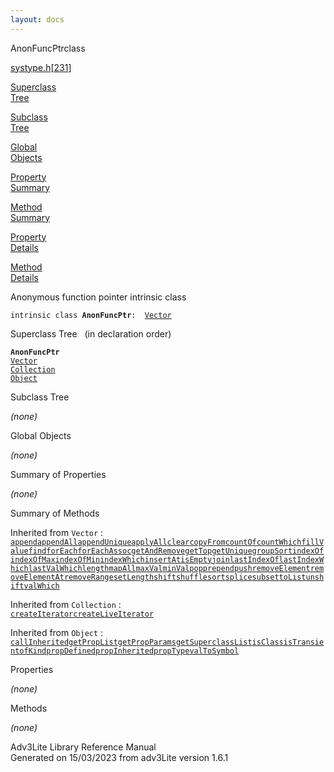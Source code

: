 ```yaml
---
layout: docs
---
```

<span class="title">AnonFuncPtr</span><span class="type">class</span>

[systype.h](../file/systype.h.html)\[[231](../source/systype.h.html#231)\]

[Superclass  
Tree](#_SuperClassTree_)

[Subclass  
Tree](#_SubClassTree_)

[Global  
Objects](#_ObjectSummary_)

[Property  
Summary](#_PropSummary_)

[Method  
Summary](#_MethodSummary_)

[Property  
Details](#_Properties_)

[Method  
Details](#_Methods_)

<div class="fdesc">

Anonymous function pointer intrinsic class

`intrinsic class `**`AnonFuncPtr`**` :   `[`Vector`](../object/Vector.html)

</div>

<span id="_SuperClassTree_"></span>

<div class="mjhd">

<span class="hdln">Superclass Tree</span>   (in declaration order)

</div>

**`AnonFuncPtr`**  
[`Vector`](../object/Vector.html)  
[`Collection`](../object/Collection.html)  
[`Object`](../object/Object.html)  
<span id="_SubClassTree_"></span>

<div class="mjhd">

<span class="hdln">Subclass Tree</span>  

</div>

*(none)* <span id="_ObjectSummary_"></span>

<div class="mjhd">

<span class="hdln">Global Objects</span>  

</div>

*(none)* <span id="_PropSummary_"></span>

<div class="mjhd">

<span class="hdln">Summary of Properties</span>  

</div>









*(none)* <span id="_MethodSummary_"></span>

<div class="mjhd">

<span class="hdln">Summary of Methods</span>  

</div>



Inherited from `Vector` :  
[`append`](../object/Vector.html#append)[`appendAll`](../object/Vector.html#appendAll)[`appendUnique`](../object/Vector.html#appendUnique)[`applyAll`](../object/Vector.html#applyAll)[`clear`](../object/Vector.html#clear)[`copyFrom`](../object/Vector.html#copyFrom)[`countOf`](../object/Vector.html#countOf)[`countWhich`](../object/Vector.html#countWhich)[`fillValue`](../object/Vector.html#fillValue)[`find`](../object/Vector.html#find)[`forEach`](../object/Vector.html#forEach)[`forEachAssoc`](../object/Vector.html#forEachAssoc)[`getAndRemove`](../object/Vector.html#getAndRemove)[`getTop`](../object/Vector.html#getTop)[`getUnique`](../object/Vector.html#getUnique)[`groupSort`](../object/Vector.html#groupSort)[`indexOf`](../object/Vector.html#indexOf)[`indexOfMax`](../object/Vector.html#indexOfMax)[`indexOfMin`](../object/Vector.html#indexOfMin)[`indexWhich`](../object/Vector.html#indexWhich)[`insertAt`](../object/Vector.html#insertAt)[`isEmpty`](../object/Vector.html#isEmpty)[`join`](../object/Vector.html#join)[`lastIndexOf`](../object/Vector.html#lastIndexOf)[`lastIndexWhich`](../object/Vector.html#lastIndexWhich)[`lastValWhich`](../object/Vector.html#lastValWhich)[`length`](../object/Vector.html#length)[`mapAll`](../object/Vector.html#mapAll)[`maxVal`](../object/Vector.html#maxVal)[`minVal`](../object/Vector.html#minVal)[`pop`](../object/Vector.html#pop)[`prepend`](../object/Vector.html#prepend)[`push`](../object/Vector.html#push)[`removeElement`](../object/Vector.html#removeElement)[`removeElementAt`](../object/Vector.html#removeElementAt)[`removeRange`](../object/Vector.html#removeRange)[`setLength`](../object/Vector.html#setLength)[`shift`](../object/Vector.html#shift)[`shuffle`](../object/Vector.html#shuffle)[`sort`](../object/Vector.html#sort)[`splice`](../object/Vector.html#splice)[`subset`](../object/Vector.html#subset)[`toList`](../object/Vector.html#toList)[`unshift`](../object/Vector.html#unshift)[`valWhich`](../object/Vector.html#valWhich)

Inherited from `Collection` :  
[`createIterator`](../object/Collection.html#createIterator)[`createLiveIterator`](../object/Collection.html#createLiveIterator)

Inherited from `Object` :  
[`callInherited`](../object/Object.html#callInherited)[`getPropList`](../object/Object.html#getPropList)[`getPropParams`](../object/Object.html#getPropParams)[`getSuperclassList`](../object/Object.html#getSuperclassList)[`isClass`](../object/Object.html#isClass)[`isTransient`](../object/Object.html#isTransient)[`ofKind`](../object/Object.html#ofKind)[`propDefined`](../object/Object.html#propDefined)[`propInherited`](../object/Object.html#propInherited)[`propType`](../object/Object.html#propType)[`valToSymbol`](../object/Object.html#valToSymbol)

<span id="_Properties_"></span>

<div class="mjhd">

<span class="hdln">Properties</span>  

</div>

*(none)* <span id="_Methods_"></span>

<div class="mjhd">

<span class="hdln">Methods</span>  

</div>

*(none)*

<div class="ftr">

Adv3Lite Library Reference Manual  
Generated on 15/03/2023 from adv3Lite version 1.6.1

</div>
